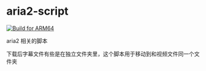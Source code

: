 # aria2-script

[![Build for ARM64](https://github.com/whitecodes/aria2-script/actions/workflows/buildCi.yaml/badge.svg)](https://github.com/whitecodes/aria2-script/actions/workflows/buildCi.yaml)

aria2 相关的脚本

下载后字幕文件有些是在独立文件夹里，这个脚本用于移动到和视频文件同一个文件夹
